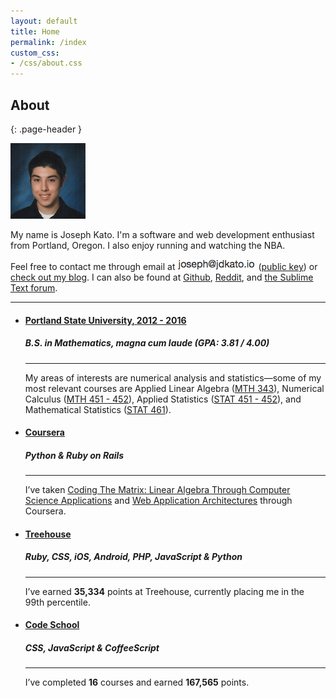 ```yaml
---
layout: default
title: Home
permalink: /index
custom_css:
- /css/about.css
---
```


## About
{: .page-header }

<img class="pull-left" src="img/img.png" style="margin-right:20px;">

My name is Joseph Kato. I'm a software and web development enthusiast from Portland, Oregon. I also enjoy running and watching the NBA.

<div class="row">
Feel free to contact me through email at <img class="inline-img" src="img/inline-em.png"> (<a href="https://keybase.io/jdkato/key.asc">public key</a>) or <a href="blog.html">check out my blog</a>. I can also be found at <a href="https://github.com/jdkato">Github</a>, <a href="https://www.reddit.com/user/jdkato/">Reddit</a>, and <a href="https://forum.sublimetext.com/users/jdkato/activity">the Sublime Text forum</a>.
</div>

---

<div class="container">
    <ul class="timeline">
        <li>
          <div class="timeline-badge"><i class="fa fa-area-chart" aria-hidden="true"></i></div>
          <div class="timeline-panel">
            <div class="timeline-heading">
              <h4 class="timeline-title"><a href="http://www.pdx.edu/math/bsba-in-mathematics">Portland State University, 2012 - 2016</a></h4>
              <h5 class="timeline-title">B.S. in Mathematics, magna cum laude (GPA: 3.81 / 4.00)</h5>
              <hr>
            </div>
            <div class="timeline-body">
              <p class="panel-text">My areas of interests are numerical analysis and statistics—some of my most relevant courses are Applied Linear Algebra (<a href="http://pdx.smartcatalogiq.com/en/2016-2017/Bulletin/Courses/Mth-Mathematical-Sciences/300/Mth-343">MTH 343</a>), Numerical Calculus (<a href="http://pdx.smartcatalogiq.com/en/2016-2017/Bulletin/Courses/Mth-Mathematical-Sciences/400/Mth-451">MTH 451 - 452</a>), Applied Statistics (<a href="http://pdx.smartcatalogiq.com/en/2016-2017/Bulletin/Courses/Stat-Statistics/400/Stat-451">STAT 451 - 452</a>), and Mathematical Statistics (<a href="http://pdx.smartcatalogiq.com/en/2016-2017/Bulletin/Courses/Stat-Statistics/400/Stat-461">STAT 461</a>).</p>
            </div>
          </div>
        </li>
        <li class="timeline-inverted">
          <div class="timeline-badge"><i class="fa fa-code" aria-hidden="true"></i></i></div>
          <div class="timeline-panel">
            <div class="timeline-heading">
              <h4 class="timeline-title"><a href="https://www.coursera.org/">Coursera</a></h4>
              <h5 class="timeline-title">Python &amp; Ruby on Rails</h5>  
              <hr>
            </div>
            <div class="timeline-body">
              <p  class="panel-text">I’ve taken <a href="http://codingthematrix.com/">Coding The Matrix: Linear Algebra Through Computer Science Applications</a> and <a href="https://www.coursera.org/learn/web-app">Web Application Architectures</a> through Coursera.</p>
            </div>
          </div>
        </li>
        <li>
          <div class="timeline-badge"><i class="fa fa-code" aria-hidden="true"></i></i></div>
          <div class="timeline-panel">
            <div class="timeline-heading">
              <h4 class="timeline-title"><a href="https://teamtreehouse.com/josephkato">Treehouse</a></h4>
              <h5 class="timeline-title">Ruby, CSS, iOS, Android, PHP, JavaScript &amp; Python</h5>  
              <hr>
            </div>
            <div class="timeline-body">
              <p  class="panel-text">I’ve earned <strong>35,334</strong> points at Treehouse, currently placing me in the 99th percentile.</p>
            </div>
          </div>
        </li>
        <li class="timeline-inverted">
          <div class="timeline-badge"><i class="fa fa-code" aria-hidden="true"></i></div>
          <div class="timeline-panel">
            <div class="timeline-heading">
              <h4 class="timeline-title"><a href="https://www.codeschool.com/users/jdkato">Code School</a></h4>
              <h5 class="timeline-title">CSS, JavaScript &amp; CoffeeScript</h5>
              <hr>
            </div>
            <div class="timeline-body">
              <p  class="panel-text">I’ve completed <strong>16</strong> courses and earned <strong>167,565</strong> points.</p>
            </div>
          </div>
        </li>
    </ul>
</div>
